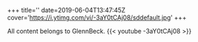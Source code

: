 +++
title=''
date=2019-06-04T13:47:45Z
cover='https://i.ytimg.com/vi/-3aY0tCAj08/sddefault.jpg'
+++

All content belongs to GlennBeck.
{{< youtube -3aY0tCAj08 >}}
